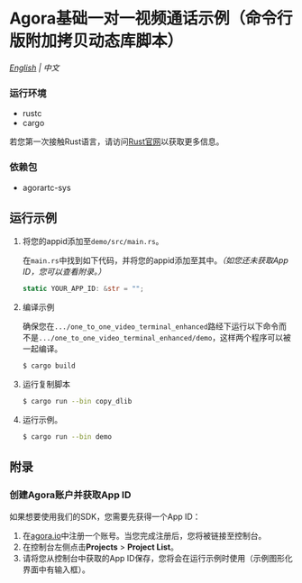 # Agora基础一对一视频通话示例（命令行版附加拷贝动态库脚本）

*[English](README.md) | 中文*



### 运行环境

- rustc
- cargo

若您第一次接触Rust语言，请访问[Rust官网](https://www.rust-lang.org/zh-CN/)以获取更多信息。

### 依赖包

- agorartc-sys

## 运行示例

1. 将您的appid添加至`demo/src/main.rs`。

   在`main.rs`中找到如下代码，并将您的appid添加至其中。*（如您还未获取App ID，您可以查看附录。）*

   ```rust
   static YOUR_APP_ID: &str = "";
   ```

2. 编译示例

   确保您在`.../one_to_one_video_terminal_enhanced`路经下运行以下命令而不是`.../one_to_one_video_terminal_enhanced/demo`，这样两个程序可以被一起编译。

   ```bash
   $ cargo build
   ```

3. 运行复制脚本

   ```bash
   $ cargo run --bin copy_dlib
   ```

4. 运行示例。

   ```bash
   $ cargo run --bin demo
   ```

## 附录

### 创建Agora账户并获取App ID

如果想要使用我们的SDK，您需要先获得一个App ID：

1. 在[agora.io](https://dashboard.agora.io/signin/)中注册一个账号。当您完成注册后，您将被链接至控制台。
2. 在控制台左侧点击**Projects** > **Project List**。
3. 请将您从控制台中获取的App ID保存，您将会在运行示例时使用（示例图形化界面中有输入框）。